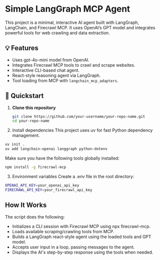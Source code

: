 # Simple LangGraph MCP Agent

This project is a minimal, interactive AI agent built with LangGraph, LangChain, and Firecrawl MCP. It uses OpenAI’s GPT model and integrates powerful tools for web crawling and data extraction.

## 💡 Features

- Uses gpt-4o-mini model from OpenAI.
- Integrates Firecrawl MCP tools to crawl and scrape websites.
- Interactive CLI-based chat agent.
- React-style reasoning agent via LangGraph.
- Tool loading from MCP with `langchain_mcp_adapters`.

## 🚀 Quickstart

1. **Clone this repository**

   ```bash
   git clone https://github.com/your-username/your-repo-name.git
   cd your-repo-name
   ```

2. Install dependencies
This project uses uv for fast Python dependency management.

```bash
uv init .
uv add langchain-openai langgraph python-dotenv
```
Make sure you have the following tools globally installed:
```bash
npm install -g firecrawl-mcp
```

3. Environment variables
Create a .env file in the root directory:

```bash
OPENAI_API_KEY=your_openai_api_key
FIRECRAWL_API_KEY=your_firecrawl_api_key
```

## How It Works
The script does the following:

- Initializes a CLI session with Firecrawl MCP using npx firecrawl-mcp.
- Loads available scraping/crawling tools from MCP.
- Builds a LangGraph react-style agent using the loaded tools and GPT model.
- Accepts user input in a loop, passing messages to the agent.
- Displays the AI's step-by-step response using the tools when needed.